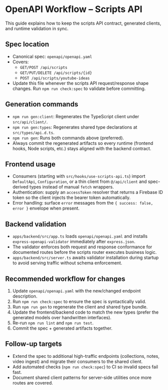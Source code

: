 # OpenAPI Workflow – Scripts API

This guide explains how to keep the scripts API contract, generated clients, and runtime validation in sync.

## Spec location
- Canonical spec: `openapi/openapi.yaml`
- Covers:
  - `GET/POST /api/scripts`
  - `GET/PUT/DELETE /api/scripts/{id}`
  - `POST /api/scripts/youtube-ideas`
- Update this file whenever the scripts API request/response shape changes. Run `npm run check:spec` to validate before committing.

## Generation commands
- `npm run gen:client`: Regenerates the TypeScript client under `src/api/client/`.
- `npm run gen:types`: Regenerates shared type declarations at `src/types/api.d.ts`.
- `npm run gen`: Runs both commands above (preferred).
- Always commit the regenerated artifacts so every runtime (frontend hooks, Node scripts, etc.) stays aligned with the backend contract.

## Frontend usage
- Consumers (starting with `src/hooks/use-scripts-api.ts`) import `DefaultApi`, `Configuration`, or a thin client from `@/api/client` and spec-derived types instead of manual `fetch` wrappers.
- Authentication: supply an `accessToken` resolver that returns a Firebase ID token so the client injects the bearer token automatically.
- Error handling: surface `error` messages from the `{ success: false, error }` envelope when present.

## Backend validation
- `apps/backend/src/app.ts` loads `openapi/openapi.yaml` and installs `express-openapi-validator` immediately after `express.json`.
- The validator enforces both request and response conformance for documented routes before the scripts router executes business logic.
- `apps/backend/src/server.ts` awaits validator installation during startup to avoid serving traffic without schema enforcement.

## Recommended workflow for changes
1. Update `openapi/openapi.yaml` with the new/changed endpoint description.
2. Run `npm run check:spec` to ensure the spec is syntactically valid.
3. Run `npm run gen` to regenerate the client and shared type bundle.
4. Update the frontend/backend code to match the new types (prefer the generated models over handwritten interfaces).
5. Re-run `npm run lint` and `npm run test`.
6. Commit the spec + generated artifacts together.

## Follow-up targets
- Extend the spec to additional high-traffic endpoints (collections, notes, video ingest) and migrate their consumers to the shared client.
- Add automated checks (`npm run check:spec`) to CI so invalid specs fail fast.
- Document shared client patterns for server-side utilities once more routes are covered.

